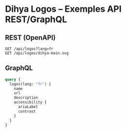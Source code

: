 # Dihya Logos – Exemples API REST/GraphQL

## REST (OpenAPI)
```http
GET /api/logos?lang=fr
GET /api/logos/dihya-main.svg
```

## GraphQL
```graphql
query {
  logos(lang: "fr") {
    name
    url
    description
    accessibility {
      ariaLabel
      contrast
    }
  }
}
```
